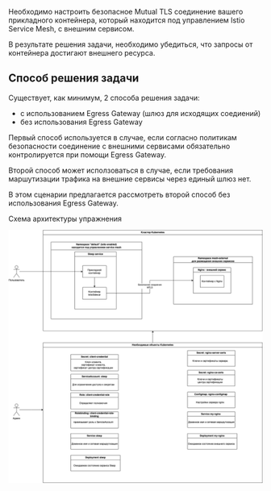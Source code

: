 Необходимо настроить безопасное Mutual TLS соединение вашего прикладного
контейнера, который находится под управлением Istio Service Mesh, c внешним сервисом. 

В результате решения задачи, необходимо убедиться, что запросы от контейнера достигают внешнего ресурса.

## Способ решения задачи

Существует, как минимум, 2 способа решения задачи:

* с использованием Egress Gateway (шлюз для исходящих соедиений)
* без использования Egress Gateway

Первый способ используется в случае, если согласно политикам безопасности соединение с внешними сервисами обязательно контролируется при помощи Egress Gateway.

Второй способ может исползоваться в случае, если требования маршутизации трафика на внешние сервисы через единый шлюз нет.

В этом сценарии предлагается рассмотреть второй способ без использования Egress Gateway.

Схема архитектуры упражнения

![App_](./assets/architecture.png)